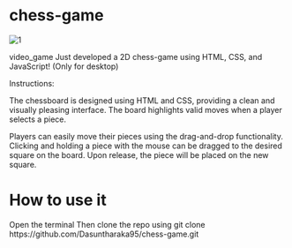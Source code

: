 # chess-game
![1](https://github.com/Dasuntharaka95/chess-game/assets/122387572/6c298c0e-04b5-4e48-919a-9f7c20532f46)

video_game Just developed a 2D chess-game using HTML, CSS, and JavaScript! (Only for desktop)

Instructions:

The chessboard is designed using HTML and CSS, providing a clean and visually pleasing interface. The board highlights valid moves when a player selects a piece.

Players can easily move their pieces using the drag-and-drop functionality. Clicking and holding a piece with the mouse can be dragged to the desired square on the board. Upon release, the piece will be placed on the new square.

<h1>How to use it</h1>
Open the terminal
Then clone the repo using
git clone https://github.com/Dasuntharaka95/chess-game.git


